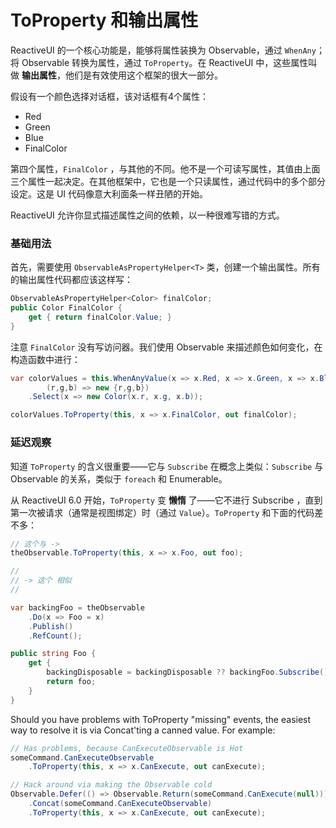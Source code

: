 # ToProperty 和输出属性

ReactiveUI 的一个核心功能是，能够将属性装换为 Observable，通过 `WhenAny`；将 Observable 转换为属性，通过 `ToProperty`。在 ReactiveUI 中，这些属性叫做 **输出属性**，他们是有效使用这个框架的很大一部分。

假设有一个颜色选择对话框，该对话框有4个属性：

* Red
* Green
* Blue
* FinalColor

第四个属性，`FinalColor` ，与其他的不同。他不是一个可读写属性，其值由上面三个属性一起决定。在其他框架中，它也是一个只读属性，通过代码中的多个部分设定。这是 UI 代码像意大利面条一样丑陋的开始。

ReactiveUI 允许你显式描述属性之间的依赖，以一种很难写错的方式。

### 基础用法

首先，需要使用 `ObservableAsPropertyHelper<T>` 类，创建一个输出属性。所有的输出属性代码都应该这样写：

```cs
ObservableAsPropertyHelper<Color> finalColor;
public Color FinalColor {
    get { return finalColor.Value; }
}
```

注意 `FinalColor` 没有写访问器。我们使用 Observable 来描述颜色如何变化，在构造函数中进行：

```cs
var colorValues = this.WhenAnyValue(x => x.Red, x => x.Green, x => x.Blue,
        (r,g,b) => new {r,g,b})
    .Select(x => new Color(x.r, x.g, x.b));

colorValues.ToProperty(this, x => x.FinalColor, out finalColor);
```

### 延迟观察

知道 `ToProperty` 的含义很重要——它与 `Subscribe` 在概念上类似：`Subscribe` 与 Observable 的关系，类似于 `foreach` 和 Enumerable。

从 ReactiveUI 6.0 开始，`ToProperty` 变 **懒惰** 了——它不进行 Subscribe ，直到第一次被请求（通常是视图绑定）时（通过 `Value`）。`ToProperty` 和下面的代码差不多：

```cs
// 这个与 ->
theObservable.ToProperty(this, x => x.Foo, out foo);

//
// -> 这个 相似
//

var backingFoo = theObservable
    .Do(x => Foo = x)
    .Publish()
    .RefCount();

public string Foo {
    get {
        backingDisposable = backingDisposable ?? backingFoo.Subscribe();
        return foo;
    }
}
```

Should you have problems with ToProperty "missing" events, the easiest way to
resolve it is via Concat'ting a canned value. For example:

```cs
// Has problems, because CanExecuteObservable is Hot
someCommand.CanExecuteObservable
    .ToProperty(this, x => x.CanExecute, out canExecute);

// Hack around via making the Observable cold
Observable.Defer(() => Observable.Return(someCommand.CanExecute(null)))
    .Concat(someCommand.CanExecuteObservable)
    .ToProperty(this, x => x.CanExecute, out canExecute);
```
